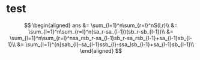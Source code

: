 # test

$$
\begin{aligned}
  ans &= \sum_{l=1}^n\sum_{r=l}^nS(l,r)\\
  &= \sum_{l=1}^n\sum_{r=l}^n(sa_r-sa_{l-1})(sb_r-sb_{l-1})\\
  &= \sum_{l=1}^n\sum_{r=l}^nsa_rsb_r-sa_{l-1}sb_r-sa_rsb_{l-1}+sa_{l-1}sb_{l-1}\\
  &= \sum_{l=1}^{n}sab_{l}-sa_{l-1}ssb_{l}-ssa_lsb_{l-1}+sa_{l-1}sb_{l-1}\\
\end{aligned}
$$
